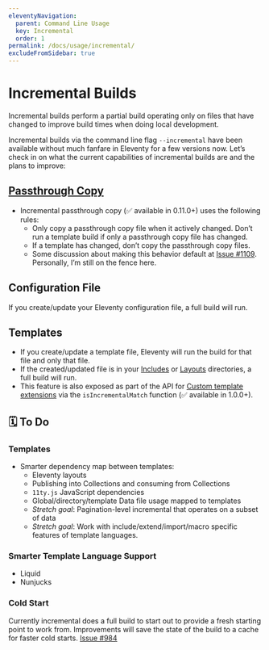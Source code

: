 ```yaml
---
eleventyNavigation:
  parent: Command Line Usage
  key: Incremental
  order: 1
permalink: /docs/usage/incremental/
excludeFromSidebar: true
---
```

# Incremental Builds

Incremental builds perform a partial build operating only on files that have changed to improve build times when doing local development.

Incremental builds via the command line flag `--incremental` have been available without much fanfare in Eleventy for a few versions now. Let’s check in on what the current capabilities of incremental builds are and the plans to improve:

## [Passthrough Copy](/docs/copy/)

* Incremental passthrough copy (✅  available in 0.11.0+) uses the following rules:
  * Only copy a passthrough copy file when it actively changed. Don’t run a template build if only a passthrough copy file has changed.
  * If a template has changed, don’t copy the passthrough copy files.
  * Some discussion about making this behavior default at [Issue #1109](https://github.com/11ty/eleventy/issues/1109). Personally, I’m still on the fence here.

## Configuration File

If you create/update your Eleventy configuration file, a full build will run.

## Templates

* If you create/update a template file, Eleventy will run the build for that file and only that file.
* If the created/updated file is in your [Includes](/docs/config/#directory-for-includes) or [Layouts](/docs/config/#directory-for-layouts-(optional)) directories, a full build will run.
* This feature is also exposed as part of the API for [Custom template extensions](/docs/languages/custom/) via the `isIncrementalMatch` function (✅  available in 1.0.0+).
<!-- * Implemented as part of the Eleventy Vue plugin -->

## 🗓 To Do

### Templates

* Smarter dependency map between templates:
  * Eleventy layouts
  * Publishing into Collections and consuming from Collections
  * `11ty.js` JavaScript dependencies
  * Global/directory/template Data file usage mapped to templates
  * _Stretch goal_: Pagination-level incremental that operates on a subset of data
  * _Stretch goal_: Work with include/extend/import/macro specific features of template languages.

### Smarter Template Language Support

* Liquid
* Nunjucks

### Cold Start

Currently incremental does a full build to start out to provide a fresh starting point to work from. Improvements will save the state of the build to a cache for faster cold starts. [Issue #984](https://github.com/11ty/eleventy/issues/984)